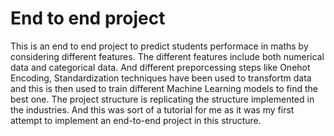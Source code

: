 # End to end project

This is an end to end project to predict students performace in maths by considering different features. The different features include both numerical data and categorical data. And different preporcessing steps like Onehot Encoding, Standardization techniques have been used to transfortm data and this is then used to train different Machine Learning models to find the best one. 
The project structure is replicating the structure implemented in the industries. 
And this was sort of a tutorial for me as it was my first attempt to implement an end-to-end project in this structure. 

